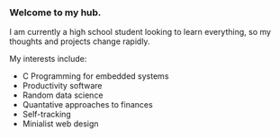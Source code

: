### Welcome to my hub.

I am currently a high school student looking to learn everything, so my thoughts and projects change rapidly.

My interests include:

- C Programming for embedded systems
- Productivity software
- Random data science
- Quantative approaches to finances
- Self-tracking
- Minialist web design
